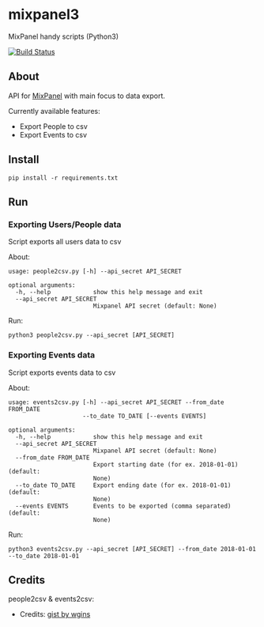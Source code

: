 # mixpanel3
MixPanel handy scripts (Python3)

[![Build Status](https://travis-ci.org/miti0/mixpanel3.svg?branch=master)](https://travis-ci.org/miti0/mixpanel3)


## About
API for [MixPanel](https://mixpanel.com) with main focus to data export.

Currently available features:
 - Export People to csv
 - Export Events to csv


## Install

```
pip install -r requirements.txt
```


## Run

### Exporting Users/People data
Script exports all users data to csv

About:
```
usage: people2csv.py [-h] --api_secret API_SECRET

optional arguments:
  -h, --help            show this help message and exit
  --api_secret API_SECRET
                        Mixpanel API secret (default: None)
```


Run:
```
python3 people2csv.py --api_secret [API_SECRET]
```


### Exporting Events data
Script exports events data to csv

About:
```
usage: events2csv.py [-h] --api_secret API_SECRET --from_date FROM_DATE
                     --to_date TO_DATE [--events EVENTS]

optional arguments:
  -h, --help            show this help message and exit
  --api_secret API_SECRET
                        Mixpanel API secret (default: None)
  --from_date FROM_DATE
                        Export starting date (for ex. 2018-01-01) (default:
                        None)
  --to_date TO_DATE     Export ending date (for ex. 2018-01-01) (default:
                        None)
  --events EVENTS       Events to be exported (comma separated) (default:
                        None)
```


Run:
```
python3 events2csv.py --api_secret [API_SECRET] --from_date 2018-01-01 --to_date 2018-01-01
```



## Credits

people2csv & events2csv:
 - Credits: [gist by wgins](https://gist.github.com/wgins/b21f4f0c2e160f7f95af)
 